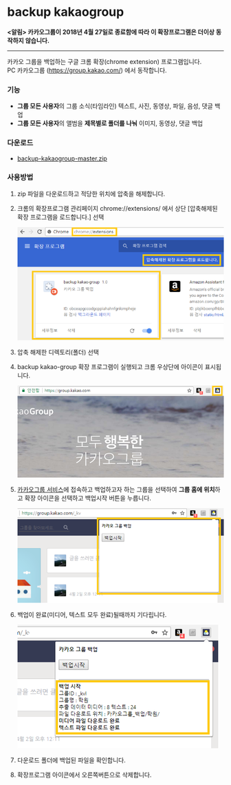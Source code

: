 # backup kakaogroup

**<알림> 카카오그룹이 2018년 4월 27일로 종료함에 따라 이 확장프로그램은 더이상 동작하지 않습니다.**

---
카카오 그룹을 백업하는 구글 크롬 확장(chrome extension) 프로그램입니다.
<br>PC 카카오그룹 (https://group.kakao.com/) 에서 동작합니다.

### 기능
* **그룹 모든 사용자**의 그룹 소식(타임라인) 텍스트, 사진, 동영상, 파일, 음성, 댓글 백업
* **그룹 모든 사용자**의 앨범을 **제목별로 폴더를 나눠** 이미지, 동영상, 댓글 백업

### 다운로드
* [backup-kakaogroup-master.zip](https://github.com/a-o-a/backup-kakaogroup/archive/master.zip)

### 사용방법

1. zip 파일을 다운로드하고 적당한 위치에 압축을 해제합니다.

2. 크롬의 확장프로그램 관리페이지 chrome://extensions/ 에서 상단 [압축해제된 확장 프로그램을 로드합니다.] 선택

    ![howto](/readme/howto_01.PNG)

3. 압축 해제한 디렉토리(폴더) 선택

4. backup kakao-group 확장 프로그램이 실행되고 크롬 우상단에 아이콘이 표시됩니다.

    ![howto](/readme/howto_02.PNG)

5. [카카오그룹 서비스](https://group.kakao.com/)에 접속하고 백업하고자 하는 그룹을 선택하여 **그룹 홈에 위치**하고 확장 아이콘을 선택하고 백업시작 버튼을 누릅니다.

    ![howto](/readme/howto_03.PNG)

6. 백업이 완료(미디어, 텍스트 모두 완료)될때까지 기다립니다. 

    ![howto](/readme/howto_04.PNG)

7. 다운로드 폴더에 백업된 파일을 확인합니다.

8. 확장프로그램 아이콘에서 오른쪽버튼으로 삭제합니다.
